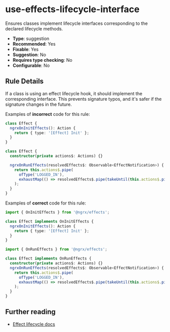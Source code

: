 # use-effects-lifecycle-interface

Ensures classes implement lifecycle interfaces corresponding to the declared lifecycle methods.

- **Type**: suggestion
- **Recommended**: Yes
- **Fixable**: Yes
- **Suggestion**: No
- **Requires type checking**: No
- **Configurable**: No

<!-- Everything above this generated, do not edit -->
<!-- MANUAL-DOC:START -->

## Rule Details

If a class is using an effect lifecycle hook, it should implement the corresponding interface.
This prevents signature typos, and it's safer if the signature changes in the future.

Examples of **incorrect** code for this rule:

```ts
class Effect {
  ngrxOnInitEffects(): Action {
    return { type: '[Effect] Init' };
  }
}
```

```ts
class Effect {
  constructor(private actions$: Actions) {}

  ngrxOnRunEffects(resolvedEffects$: Observable<EffectNotification>) {
    return this.actions$.pipe(
      ofType('LOGGED_IN'),
      exhaustMap(() => resolvedEffects$.pipe(takeUntil(this.actions$.pipe(ofType('LOGGED_OUT')))))
    );
  }
}
```

Examples of **correct** code for this rule:

```ts
import { OnInitEffects } from '@ngrx/effects';

class Effect implements OnInitEffects {
  ngrxOnInitEffects(): Action {
    return { type: '[Effect] Init' };
  }
}
```

```ts
import { OnRunEffects } from '@ngrx/effects';

class Effect implements OnRunEffects {
  constructor(private actions$: Actions) {}
  ngrxOnRunEffects(resolvedEffects$: Observable<EffectNotification>) {
    return this.actions$.pipe(
      ofType('LOGGED_IN'),
      exhaustMap(() => resolvedEffects$.pipe(takeUntil(this.actions$.pipe(ofType('LOGGED_OUT')))))
    );
  }
}
```

## Further reading

- [Effect lifecycle docs](guide/effects/lifecycle#controlling-effects)
